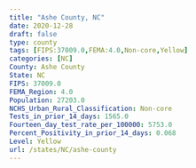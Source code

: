 ```yaml
---
title: "Ashe County, NC"
date: 2020-12-28
draft: false
type: county
tags: [FIPS:37009.0,FEMA:4.0,Non-core,Yellow]
categories: [NC]
County: Ashe County
State: NC
FIPS: 37009.0
FEMA_Region: 4.0
Population: 27203.0
NCHS_Urban_Rural_Classification: Non-core
Tests_in_prior_14_days: 1565.0
Fourteen_day_test_rate_per_100000: 5753.0
Percent_Positivity_in_prior_14_days: 0.068
Level: Yellow
url: /states/NC/ashe-county
---
```



